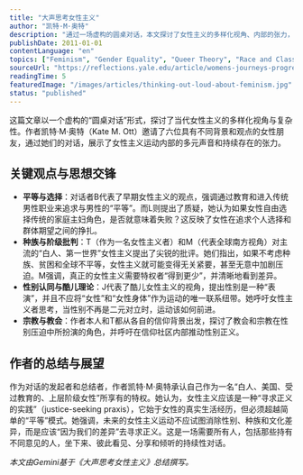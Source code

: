 ```yaml
---
title: "大声思考女性主义" 
author: "凯特·M·奥特" 
description: "通过一场虚构的圆桌对话，本文探讨了女性主义的多样化视角、内部的张力，以及种族、阶级、性别认同等议题对当代女性主义的深刻影响。" 
publishDate: 2011-01-01
contentLanguage: "en" 
topics: ["Feminism", "Gender Equality", "Queer Theory", "Race and Class"] 
sourceUrl: "https://reflections.yale.edu/article/womens-journeys-progress-and-peril/thinking-out-loud-about-feminism" 
readingTime: 5
featuredImage: "/images/articles/thinking-out-loud-about-feminism.jpg" 
status: "published"
---
```


这篇文章以一个虚构的“圆桌对话”形式，探讨了当代女性主义的多样化视角与复杂性。作者凯特·M·奥特（Kate M. Ott）邀请了六位具有不同背景和观点的女性朋友，通过她们的对话，展示了女性主义运动内部的多元声音和持续存在的张力。

## 关键观点与思想交锋

  * **平等与选择**：对话者B代表了早期女性主义的观点，强调通过教育和进入传统男性职业来追求与男性的“平等”。而L则提出了质疑，她认为如果女性自由选择传统的家庭主妇角色，是否就意味着失败？这反映了女性在追求个人选择和群体期望之间的挣扎。
  * **种族与阶级批判**：T（作为一名女性主义者）和M（代表全球南方视角）对主流的“白人、第一世界”女性主义提出了尖锐的批评。她们指出，如果不考虑种族、贫困和全球不平等，女性主义就可能变得无关紧要，甚至无意中加剧压迫。M强调，真正的女性主义需要特权者“得到更少”，并清晰地看到差异。
  * **性别认同与酷儿理论**：J代表了酷儿女性主义的视角，提出性别是一种“表演”，并且不应将“女性”和“女性身体”作为运动的唯一联系纽带。她呼吁女性主义者思考，当性别不再是二元对立时，运动该如何前进。
  * **宗教与教会**：作者本人和T都从各自的信仰背景出发，探讨了教会和宗教在性别压迫中所扮演的角色，并呼吁在信仰社区内部推动性别正义。

## 作者的总结与展望

作为对话的发起者和总结者，作者凯特·M·奥特承认自己作为一名“白人、美国、受过教育的、上层阶级女性”所享有的特权。她认为，女性主义应该是一种“寻求正义的实践”（justice-seeking praxis），它始于女性的真实生活经历，但必须超越简单的“平等”模式。她强调，未来的女性主义运动不应试图消除性别、种族和文化差异，而是应该“因为我们的差异”去寻求正义。这是一场需要所有人，包括那些持有不同意见的人，坐下来、彼此看见、分享和倾听的持续性对话。

*本文由Gemini基于《大声思考女性主义》总结撰写。*